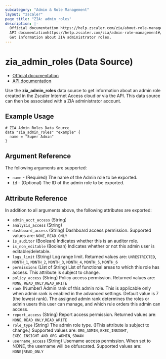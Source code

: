```yaml
---
subcategory: "Admin & Role Management"
layout: "zscaler"
page_title: "ZIA: admin_roles"
description: |-
  Official documentation https://help.zscaler.com/zia/about-role-management
  API documentationhttps://help.zscaler.com/zia/admin-role-management#/adminRoles-get
  Get information about ZIA administrator roles.
---
```


# zia_admin_roles (Data Source)

* [Official documentation](https://help.zscaler.com/zia/about-role-management)
* [API documentation](https://help.zscaler.com/zia/admin-role-management#/adminRoles-get)

Use the **zia_admin_roles** data source to get information about an admin role created in the Zscaler Internet Access cloud or via the API. This data source can then be associated with a ZIA administrator account.

## Example Usage

```hcl
# ZIA Admin Roles Data Source
data "zia_admin_roles" "example" {
  name = "Super Admin"
}
```

## Argument Reference

The following arguments are supported:

* `name` - (Required) The name of the Admin role to be exported.
* `id` - (Optional) The ID of the admin role to be exported.

## Attribute Reference

In addition to all arguments above, the following attributes are exported:

* `admin_acct_access` (String)
* `analysis_access` (String)
* `dashboard_access` (String) Dashboard access permission. Supported values are: `NONE`, `READ_ONLY`
* `is_auditor` (Boolean) Indicates whether this is an auditor role.
* `is_non_editable` (Boolean) Indicates whether or not this admin user is editable/deletable.
* `logs_limit` (String) Log range limit. Returned values are: `UNRESTRICTED`, `MONTH_1`, `MONTH_2`, `MONTH_3`, `MONTH_4`, `MONTH_5`, `MONTH_6`
* `permissions` (List of String) List of functional areas to which this role has access. This attribute is subject to change.
* `policy_access` (String) Policy access permission. Returned values are: `NONE`, `READ_ONLY`,`READ_WRITE`
* `rank` (Number) Admin rank of this admin role. This is applicable only when admin rank is enabled in the advanced settings. Default value is 7 (the lowest rank). The assigned admin rank determines the roles or admin users this user can manage, and which rule orders this admin can access.
* `report_access` (String) Report access permission. Returned values are: `NONE`, `READ_ONLY`,`READ_WRITE`
* `role_type` (String) The admin role type. ()This attribute is subject to change.) Supported values are:  `ORG_ADMIN`, `EXEC_INSIGHT`, `EXEC_INSIGHT_AND_ORG_ADMIN`, `SDWAN`
* `username_access` (String) Username access permission. When set to NONE, the username will be obfuscated. Supported values are: `NONE|READ_ONLY`
